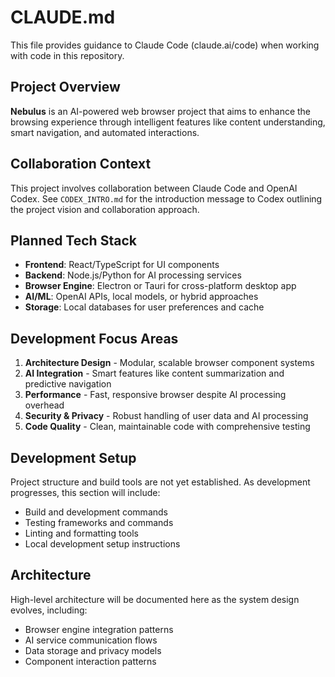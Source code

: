 # CLAUDE.md

This file provides guidance to Claude Code (claude.ai/code) when working with code in this repository.

## Project Overview

**Nebulus** is an AI-powered web browser project that aims to enhance the browsing experience through intelligent features like content understanding, smart navigation, and automated interactions.

## Collaboration Context

This project involves collaboration between Claude Code and OpenAI Codex. See `CODEX_INTRO.md` for the introduction message to Codex outlining the project vision and collaboration approach.

## Planned Tech Stack

- **Frontend**: React/TypeScript for UI components
- **Backend**: Node.js/Python for AI processing services  
- **Browser Engine**: Electron or Tauri for cross-platform desktop app
- **AI/ML**: OpenAI APIs, local models, or hybrid approaches
- **Storage**: Local databases for user preferences and cache

## Development Focus Areas

1. **Architecture Design** - Modular, scalable browser component systems
2. **AI Integration** - Smart features like content summarization and predictive navigation
3. **Performance** - Fast, responsive browser despite AI processing overhead
4. **Security & Privacy** - Robust handling of user data and AI processing
5. **Code Quality** - Clean, maintainable code with comprehensive testing

## Development Setup

Project structure and build tools are not yet established. As development progresses, this section will include:

- Build and development commands
- Testing frameworks and commands
- Linting and formatting tools
- Local development setup instructions

## Architecture

High-level architecture will be documented here as the system design evolves, including:

- Browser engine integration patterns
- AI service communication flows
- Data storage and privacy models
- Component interaction patterns